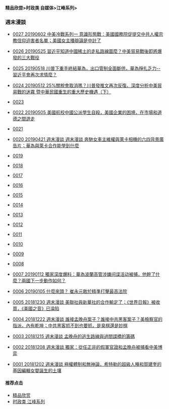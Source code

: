 #### 精品欣尝>时政类 自媒体>江峰系列>
### 週末漫談 

 


- [0027 20190602 中美冷戰系列一 意識形態戰：美國國務院促提交中共人權宗教信仰迫害者名單；美國女主播辯論是中計了](https://youtu.be/2Jxh0kfhFag)

- [0026 20190525 習近平知道中國稀土的走私路線圖麼？中美貿易戰後即將爆發的三大戰役](https://youtu.be/whvsvlzHMsY)

- [0025 20190518 川普下重手終結華為，出口管制全面斷供，華為掙扎乏力--習近平會再次求情麼？](https://youtu.be/qh-e0HAcMjI)

- [0024 20190512 25%關稅會取消嗎？川普發推文再次反復。深度分析中美貿易戰的迷霧 暨中華民國重生的重大歷史機遇（下）](https://youtu.be/UUTZM1cxg2w)

- [0023 ](https://youtu.be/j7x2i8RizZg)

- [0022 20190505 美國航校中國公派學生自殺，美國企業的困境，在市場和道德之間遊走](https://youtu.be/j8p70bv82PI)

- [0021 ]() 

- [0020 20190421 週末漫談 週末漫談 奔馳女車主維權與萊卡相機的六四背景廣告片；華為與萊卡合作能學到什麼](https://youtu.be/L0JXvruwtMQ)

- [0019 ]()

- [0018 ]()

- [0017 ]()

- [0016 ]()

- [0015 ]()

- [0014 ]()

- [0013 ]()

- [0012 ]()

- [0011 ]()

- [0010 ]()

- [0009 ]()

- [0008 ]()
 
- [0007 20190112 獨家深度爆料：華為波蘭高管涉嫌间谍活动被捕，他幹了什麼？兩國下一步動作如何？](https://youtu.be/squhIbxEbtw)

- [0006 20190105 什麼來頭？ 崔永元敢於精準打擊最高法院](https://youtu.be/fYtl8JhlGTI)

- [0005 20181230 週末漫談 美聯社與新華社的合作輸定了；《世界日報》被收買，《美國之音》已淪陷](https://youtu.be/FR_wiIP7zvE)

- [0004 20181222 週末漫談 誰接孟晚舟案子？誰接中共黑客案子？美檢察官的指派，內有乾坤；中共黑客抓不到也要抓，是臭棋還是妙棋](https://youtu.be/qUxPTf0QEjI)

- [0003 20181215 週末漫談 孟晚舟的逃生路線與過間諜橋的籌碼](https://youtu.be/zcNnLEzrtvM)

- [0002 20181208 週末漫談 獨家：從任正非的假軍官證和孟晚舟被捕看中美博弈](https://youtu.be/vaMnh7KErnE)

- [0001 20181202 週末漫談 極權體制和無神論，希特勒的超級人種和賀建奎的基因編輯女嬰誕生的土壤](https://youtu.be/tulVpGxjclQ)



#### 推荐点击
- [精品欣赏](https://summer200.github.io/content/main)
- [时政类 江峰系列](https://summer200.github.io/content/JiangFeng/JiangFeng01)


